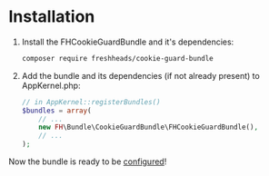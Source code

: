 Installation
============

1. Install the FHCookieGuardBundle and it's dependencies:
    ```bash
    composer require freshheads/cookie-guard-bundle
    ```

2. Add the bundle and its dependencies (if not already present) to AppKernel.php:
   ```php
   // in AppKernel::registerBundles()
   $bundles = array(
       // ...
       new FH\Bundle\CookieGuardBundle\FHCookieGuardBundle(),
       // ...
   );
   ```

Now the bundle is ready to be [configured](configuration.md)!
